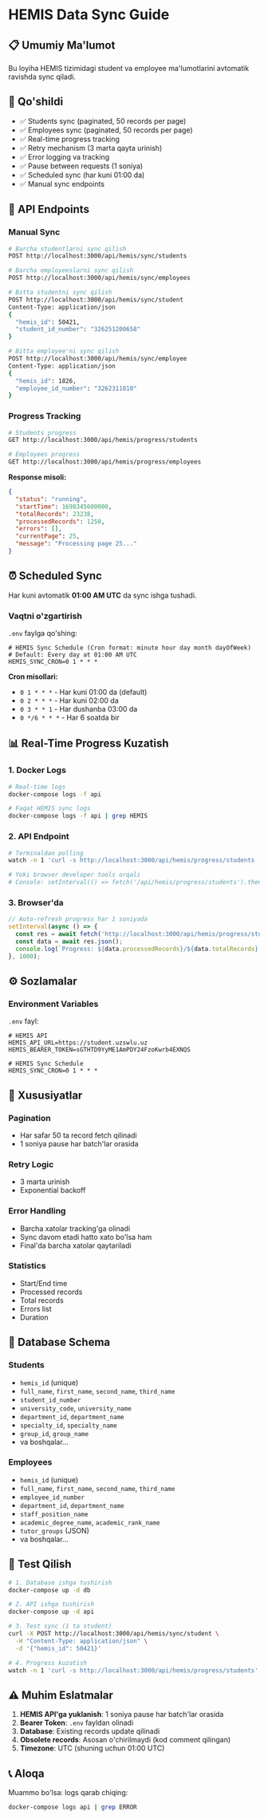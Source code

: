 # HEMIS Data Sync Guide

## 📋 Umumiy Ma'lumot

Bu loyiha HEMIS tizimidagi student va employee ma'lumotlarini avtomatik ravishda sync qiladi.

## 🚀 Qo'shildi

- ✅ Students sync (paginated, 50 records per page)
- ✅ Employees sync (paginated, 50 records per page)
- ✅ Real-time progress tracking
- ✅ Retry mechanism (3 marta qayta urinish)
- ✅ Error logging va tracking
- ✅ Pause between requests (1 soniya)
- ✅ Scheduled sync (har kuni 01:00 da)
- ✅ Manual sync endpoints

## 📡 API Endpoints

### Manual Sync

```bash
# Barcha studentlarni sync qilish
POST http://localhost:3000/api/hemis/sync/students

# Barcha employeeslarni sync qilish
POST http://localhost:3000/api/hemis/sync/employees

# Bitta studentni sync qilish
POST http://localhost:3000/api/hemis/sync/student
Content-Type: application/json
{
  "hemis_id": 50421,
  "student_id_number": "326251200658"
}

# Bitta employee'ni sync qilish
POST http://localhost:3000/api/hemis/sync/employee
Content-Type: application/json
{
  "hemis_id": 1826,
  "employee_id_number": "3262311010"
}
```

### Progress Tracking

```bash
# Students progress
GET http://localhost:3000/api/hemis/progress/students

# Employees progress
GET http://localhost:3000/api/hemis/progress/employees
```

**Response misoli:**
```json
{
  "status": "running",
  "startTime": 1698345600000,
  "totalRecords": 23238,
  "processedRecords": 1250,
  "errors": [],
  "currentPage": 25,
  "message": "Processing page 25..."
}
```

## ⏰ Scheduled Sync

Har kuni avtomatik **01:00 AM UTC** da sync ishga tushadi.

### Vaqtni o'zgartirish

`.env` faylga qo'shing:

```env
# HEMIS Sync Schedule (Cron format: minute hour day month dayOfWeek)
# Default: Every day at 01:00 AM UTC
HEMIS_SYNC_CRON=0 1 * * *
```

**Cron misollari:**
- `0 1 * * *` - Har kuni 01:00 da (default)
- `0 2 * * *` - Har kuni 02:00 da
- `0 3 * * 1` - Har dushanba 03:00 da
- `0 */6 * * *` - Har 6 soatda bir

## 📊 Real-Time Progress Kuzatish

### 1. Docker Logs

```bash
# Real-time logs
docker-compose logs -f api

# Faqat HEMIS sync logs
docker-compose logs -f api | grep HEMIS
```

### 2. API Endpoint

```bash
# Terminaldan polling
watch -n 1 'curl -s http://localhost:3000/api/hemis/progress/students | jq'

# Yoki browser developer tools orqali
# Console: setInterval(() => fetch('/api/hemis/progress/students').then(r => r.json()).then(console.log), 1000)
```

### 3. Browser'da

```javascript
// Auto-refresh progress har 1 soniyada
setInterval(async () => {
  const res = await fetch('http://localhost:3000/api/hemis/progress/students');
  const data = await res.json();
  console.log(`Progress: ${data.processedRecords}/${data.totalRecords} (${data.currentPage} page)`);
}, 1000);
```

## ⚙️ Sozlamalar

### Environment Variables

`.env` fayl:

```env
# HEMIS API
HEMIS_API_URL=https://student.uzswlu.uz
HEMIS_BEARER_TOKEN=sGTHTD9YyME1AmPDY24FzoKwrb4EXNQS

# HEMIS Sync Schedule
HEMIS_SYNC_CRON=0 1 * * *
```

## 🔧 Xususiyatlar

### Pagination
- Har safar 50 ta record fetch qilinadi
- 1 soniya pause har batch'lar orasida

### Retry Logic
- 3 marta urinish
- Exponential backoff

### Error Handling
- Barcha xatolar tracking'ga olinadi
- Sync davom etadi hatto xato bo'lsa ham
- Final'da barcha xatolar qaytariladi

### Statistics
- Start/End time
- Processed records
- Total records
- Errors list
- Duration

## 📝 Database Schema

### Students
- `hemis_id` (unique)
- `full_name`, `first_name`, `second_name`, `third_name`
- `student_id_number`
- `university_code`, `university_name`
- `department_id`, `department_name`
- `specialty_id`, `specialty_name`
- `group_id`, `group_name`
- va boshqalar...

### Employees
- `hemis_id` (unique)
- `full_name`, `first_name`, `second_name`, `third_name`
- `employee_id_number`
- `department_id`, `department_name`
- `staff_position_name`
- `academic_degree_name`, `academic_rank_name`
- `tutor_groups` (JSON)
- va boshqalar...

## 🧪 Test Qilish

```bash
# 1. Database ishga tushirish
docker-compose up -d db

# 2. API ishga tushirish
docker-compose up -d api

# 3. Test sync (1 ta student)
curl -X POST http://localhost:3000/api/hemis/sync/student \
  -H "Content-Type: application/json" \
  -d '{"hemis_id": 50421}'

# 4. Progress kuzatish
watch -n 1 'curl -s http://localhost:3000/api/hemis/progress/students'
```

## ⚠️ Muhim Eslatmalar

1. **HEMIS API'ga yuklanish**: 1 soniya pause har batch'lar orasida
2. **Bearer Token**: `.env` fayldan olinadi
3. **Database**: Existing records update qilinadi
4. **Obsolete records**: Asosan o'chirilmaydi (kod comment qilingan)
5. **Timezone**: UTC (shuning uchun 01:00 UTC)

## 📞 Aloqa

Muammo bo'lsa: logs qarab chiqing:
```bash
docker-compose logs api | grep ERROR
```

